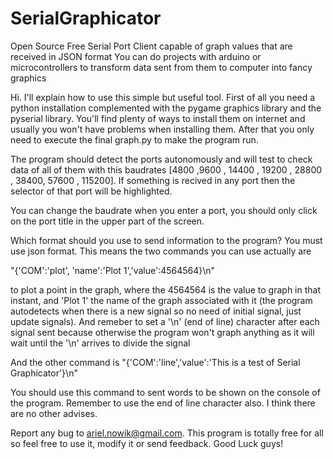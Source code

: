 # SerialGraphicator
Open Source Free Serial Port Client capable of graph values that are received in JSON format
You can do projects with arduino or microcontrollers to transform data sent from them to computer into fancy graphics

Hi. I'll explain how to use this simple but useful tool. First of all you need a python installation complemented with the pygame graphics library and the pyserial library. You'll find plenty of ways to install them on internet and usually you won't have problems when installing them. After that you only need to execute the final graph.py to make the program run.


The program should detect the ports autonomously and will test to check data of all of them with this baudrates [4800 ,9600 , 14400 , 19200 , 28800 , 38400, 57600 , 115200]. If something is recived in any port then the selector of that port will be highlighted. 

You can change the baudrate when you enter a port, you should only click on the port title in the upper part of the screen.


Which format should you use to send information to the program? You must use json format. This means the two commands you can use actually are

  "{'COM':'plot', 'name':'Plot 1','value':4564564}\n"

to plot a point in the graph, where the 4564564 is the value to graph in that instant, and 'Plot 1' the name of the graph associated with it (the program autodetects when there is a new signal so no need of initial signal, just update signals). And remeber to set a '\n' (end of line) character after each signal sent because otherwise the program won't graph anything as it will wait until the '\n' arrives to divide the signal

And the other command is 
  "{'COM':'line','value':'This is a test of Serial Graphicator'}\n"

You should use this command to sent words to be shown on the console of the program. Remember to use the end of line character also. I think there are no other advises.



Report any bug to ariel.nowik@gmail.com. This program is totally free for all so feel free to use it, modify it or send feedback. Good Luck guys!


